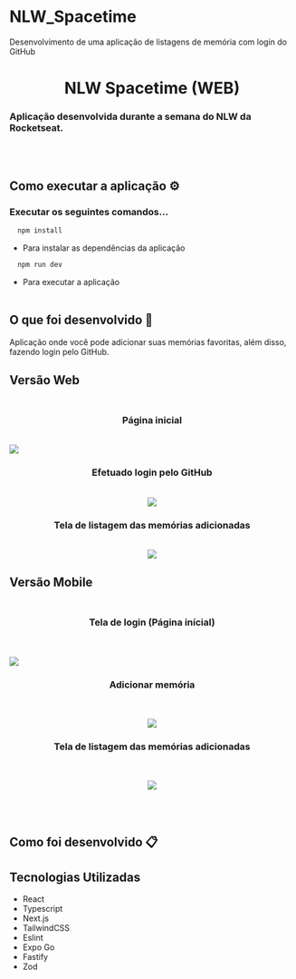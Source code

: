 # NLW_Spacetime
Desenvolvimento de uma aplicação de listagens de memória com login do GitHub


<h1 align="center">NLW Spacetime (WEB)</h1>

### Aplicação desenvolvida durante a semana do NLW da Rocketseat.

<br><br>
## Como executar a aplicação ⚙️

### Executar os seguintes comandos...

``` js
  npm install
```
- Para instalar as dependências da aplicação

``` js
  npm run dev
```
- Para executar a aplicação
<br><br>


## O que foi desenvolvido 🚀
Aplicação onde você pode adicionar suas memórias favoritas, além disso, fazendo login pelo GitHub.

## Versão Web </br></br>
<h3 align="center">Página inicial</h3> </br>

<img src="./assets/tela01.png"/>

<h3 align="center">Efetuado login pelo GitHub</h3> </br>

<div align="center"><img src="./assets/tela03.png"/></div>


<h3 align="center">Tela de listagem das memórias adicionadas</h3> </br>

<div align="center"><img src="./assets/tela02.png"/></div>




## Versão Mobile </br></br>
<h3 align="center">Tela de login (Página inícial)</h3> </br></br>

<img src="./assets/mobile01.jpg"/>

<h3 align="center">Adicionar memória</h3> </br></br>

<div align="center"><img src="./assets/mobile02.jpg"/></div>


<h3 align="center">Tela de listagem das memórias adicionadas</h3> </br></br>

<div align="center"><img src="./assets/mobile03.jpg"/></div>


<br><br>
## Como foi desenvolvido 📋

## Tecnologias Utilizadas
- React
- Typescript
- Next.js
- TailwindCSS
- Eslint
- Expo Go
- Fastify
- Zod




